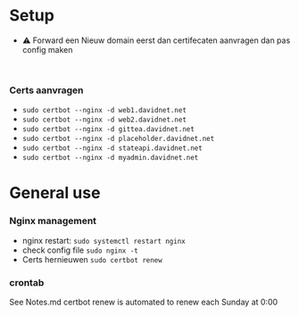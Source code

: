 # Setup

 - ⚠ Forward een Nieuw domain eerst dan certifecaten aanvragen dan pas config maken 

&nbsp;


### Certs aanvragen
 - ``` sudo certbot --nginx -d web1.davidnet.net ```
 - ``` sudo certbot --nginx -d web2.davidnet.net ```
 - ``` sudo certbot --nginx -d gittea.davidnet.net ```
 - ``` sudo certbot --nginx -d placeholder.davidnet.net ```
 - ``` sudo certbot --nginx -d stateapi.davidnet.net ```
 - ``` sudo certbot --nginx -d myadmin.davidnet.net ```

# General use

### Nginx management

 - nginx restart:
``` sudo systemctl restart nginx ```
&nbsp;
 - check config file
``` sudo nginx -t ```
&nbsp;
 - Certs hernieuwen
``` sudo certbot renew ```


### crontab
See Notes.md certbot renew is automated to renew each Sunday at 0:00